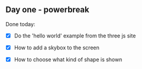 ## Day one - powerbreak

Done today:
- [X] Do the 'hello world' example from the three js site
- [X] How to add a skybox to the screen
- [X] How to choose what kind of shape is shown

